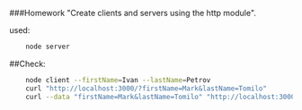 ###Homework "Create clients and servers using the http module".

used:
```bash
    node server
```
##Check:
```bash
    node client --firstName=Ivan --lastName=Petrov
    curl "http://localhost:3000/?firstName=Mark&lastName=Tomilo"
    curl --data "firstName=Mark&lastName=Tomilo" "http://localhost:3000"
```
